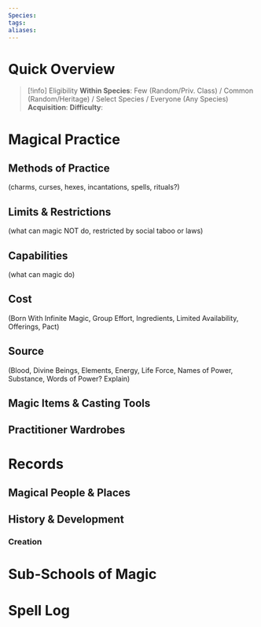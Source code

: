 ```yaml
---
Species: 
tags: 
aliases:
---
```

# Quick Overview
>[!info] Eligibility
>**Within Species**: Few (Random/Priv. Class) / Common (Random/Heritage) / Select Species / Everyone (Any Species)
>**Acquisition**: 
>**Difficulty**:

# Magical Practice
## Methods of Practice
(charms, curses, hexes, incantations, spells, rituals?)
## Limits & Restrictions
(what can magic NOT do, restricted by social taboo or laws)
## Capabilities
(what can magic do)
## Cost
(Born With Infinite Magic, Group Effort, Ingredients, Limited Availability, Offerings, Pact)
## Source
(Blood, Divine Beings, Elements, Energy, Life Force, Names of Power, Substance, Words of Power? Explain)
## Magic Items & Casting Tools
## Practitioner Wardrobes
# Records
## Magical People & Places
## History & Development
### Creation
# Sub-Schools of Magic
# Spell Log
